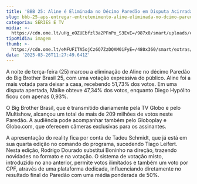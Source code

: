 ```yaml
---
title: 'BBB 25: Aline é Eliminada no Décimo Paredão em Disputa Acirrada'
slug: bbb-25-aps-entregar-entretenimento-aline-eliminada-no-dcimo-paredo
categoria: SÉRIES E TV
midia: >-
  https://cdn.ome.lt/uHg_eOZUEbfzl3a2PFnPo_S3EvE=/987x0/smart/uploads/conteudo/fotos/bbb25-aline-indicada_iPLfei2.jpg
tipoMidia: imagem
thumb: >-
  https://cdn.ome.lt/eMFUFITA5ojCz6Q7ZzDQAM0iFyE=/480x360/smart/extras/conteudos/bbb25-aline-indicada-peq_qrTNVGn.jpg
data: '2025-03-26T11:27:49.641Z'
---
```


A noite de terça-feira (25) marcou a eliminação de Aline no décimo Paredão do Big Brother Brasil 25, com uma votação expressiva do público. Aline foi a mais votada para deixar a casa, recebendo 51,73% dos votos. Em uma disputa apertada, Maike obteve 47,34% dos votos, enquanto Diego Hypólito ficou com apenas 0,93%.

O Big Brother Brasil, que é transmitido diariamente pela TV Globo e pelo Multishow, alcançou um total de mais de 209 milhões de votos neste Paredão. A audiência pode acompanhar também pelo Globoplay e Globo.com, que oferecem câmeras exclusivas para os assinantes.

A apresentação do reality fica por conta de Tadeu Schmidt, que já está em sua quarta edição no comando do programa, sucedendo Tiago Leifert. Nesta edição, Rodrigo Dourado substitui Boninho na direção, trazendo novidades no formato e na votação. O sistema de votação misto, introduzido no ano anterior, permite votos ilimitados e também um voto por CPF, através de uma plataforma dedicada, influenciando diretamente no resultado final do Paredão com uma média ponderada de 50%.
